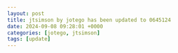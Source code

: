 ```yaml
---
layout: post
title: jtsimson by jotego has been updated to 0645124
date: 2024-09-08 09:28:01 +0000
categories: [jotego, jtsimson]
tags: [update]
---
```


